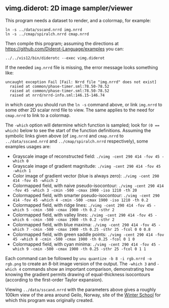 ## vimg.diderot: 2D image sampler/viewer

This program needs a dataset to render, and a colormap, for example:

	ln -s ../data/sscand.nrrd img.nrrd
	ln -s ../cmap/spiralch.nrrd cmap.nrrd

Then compile this program; assuming the directions at
https://github.com/Diderot-Language/examples you can:

	../../vis12/bin/diderotc --exec vimg.diderot

If the needed `img.nrrd` file is missing, the error message looks something like:

	uncaught exception Fail [Fail: Nrrd file "img.nrrd" does not exist]
	  raised at common/phase-timer.sml:78.50-78.52
	  raised at common/phase-timer.sml:78.50-78.52
	  raised at nrrd/nrrd-info.sml:146.15-146.74

in which case you should run the `ln -s` command above, or link `img.nrrd`
to some other 2D scalar nrrd file to view.  The same applies to the need
for `cmap.nrrd` to link to a colormap.

The `-which` option will determine which function is sampled; look
for `(0 == which)` below to see the start of the function definitions.
Assuming the symbolic links given above (of `img.nrrd`
and `cmap.nrrd` to `../data/sscand.nrrd` and `../cmap/spiralch.nrrd`
respectively), some examples usages are:
* Grayscale image of reconstructed field:
   `./vimg -cent 290 414 -fov 45 -which 0`
* Grayscale image of gradient magnitude: `./vimg -cent 290 414 -fov 45 -which 1`
* Color image of gradient vector (blue is always zero): `./vimg -cent 290 414 -fov 45 -which 2`
* Colormapped field, with naive pseudo-isocontour: `./vimg -cent 290 414 -fov 45 -which 3 -cmin -500 -cmax 1900 -iso 1210 -th 20`
* Colormapped field, with smarter pseudo-isocontour: `./vimg -cent 290 414 -fov 45 -which 4 -cmin -500 -cmax 1900 -iso 1210 -th 0.2`
* Colormapped field, with ridge lines: `./vimg -cent 290 414 -fov 45 -which 5 -cmin -500 -cmax 1900 -th 0.2 -sthr 2`
* Colormapped field, with valley lines: `./vimg -cent 290 414 -fov 45 -which 6 -cmin -500 -cmax 1900 -th 0.2 -sthr 2`
* Colormapped field, with blue maxima: `./vimg -cent 290 414 -fov 45 -which 7 -cmin -500 -cmax 1900 -th 0.25 -sthr 25 -fcol 0 0 0.8`
* Colormapped field, with green saddle points: `./vimg -cent 290 414 -fov 45 -which 8 -cmin -500 -cmax 1900 -th 0.25 -fcol 0 1 0`
* Colormapped field, with cyan minima: `./vimg -cent 290 414 -fov 45 -which 9 -cmin -500 -cmax 1900 -th 0.25 -sthr 25 -fcol 0 1 1`

Each command can be followed by `unu quantize -b 8 -i rgb.nrrd -o rgb.png` to create
an 8-bit image version of the output.  The `-which 3` and `-which 4` commands
show an important comparison, demonstrating how knowing the gradient permits
drawing of equal-thickness isocontours (according to the first-order Taylor
expansion).

Viewing `../data/sscand.nrrd` with the parameters above gives a roughly
100km view of the area around Geilo, Norway, site of the
[Winter School](http://www.sintef.no/projectweb/geilowinterschool/2016-scientific-visualization/)
for which this program was originally created.
